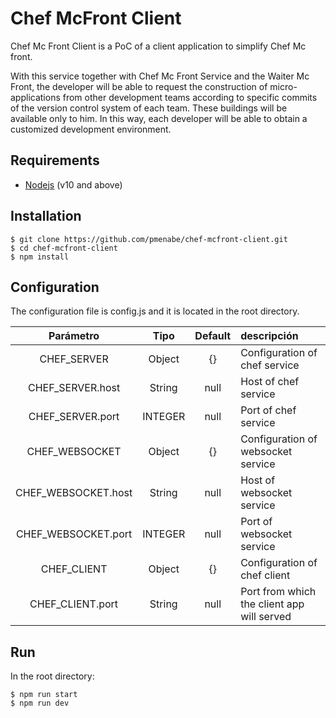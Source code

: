 
# Chef McFront Client

Chef Mc Front Client is a PoC of a client application to simplify Chef Mc front.

With this service together with Chef Mc Front Service and the Waiter Mc Front, the developer will be able to request the construction of micro-applications from other development teams according to specific commits of the version control system of each team. These buildings will be available only to him. In this way, each developer will be able to obtain a customized development environment.

## Requirements

- [Nodejs](https://nodejs.org/) (v10 and above)

## Installation

```
$ git clone https://github.com/pmenabe/chef-mcfront-client.git
$ cd chef-mcfront-client
$ npm install
``` 

## Configuration

The configuration file is config.js and it is located in the root directory.

| Parámetro | Tipo | Default | descripción |
| :--------: | :--: | :-----: | :---------- |
|CHEF_SERVER|Object|{}|Configuration of chef service|
|CHEF_SERVER.host|String|null|Host of chef service|
|CHEF_SERVER.port|INTEGER|null|Port of chef service|
|CHEF_WEBSOCKET|Object|{}|Configuration of websocket service|
|CHEF_WEBSOCKET.host|String|null|Host of websocket service|
|CHEF_WEBSOCKET.port|INTEGER|null|Port of websocket service|
|CHEF_CLIENT|Object|{}|Configuration of chef client|
|CHEF_CLIENT.port|String|null|Port from which the client app will served|


 
## Run

In the root directory:

```
$ npm run start
$ npm run dev
```